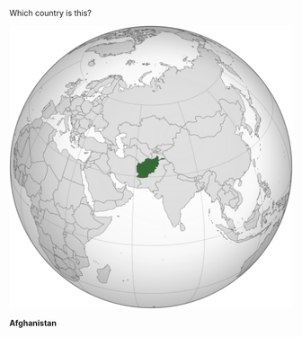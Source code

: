 Which country is this?

![Map of a country](images/Afghanistan_(orthographic_projection).svg)
<!--question-->
**Afghanistan**